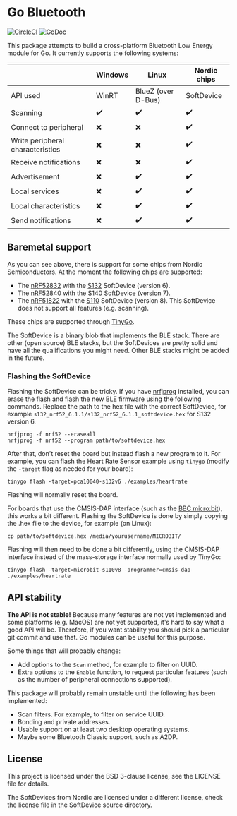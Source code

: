 # Go Bluetooth

[![CircleCI](https://circleci.com/gh/tinygo-org/bluetooth/tree/master.svg?style=svg)](https://circleci.com/gh/tinygo-org/bluetooth/tree/master)
[![GoDoc](https://godoc.org/github.com/tinygo-org/bluetooth?status.svg)](https://godoc.org/github.com/tinygo-org/bluetooth)

This package attempts to build a cross-platform Bluetooth Low Energy module for Go. It currently supports the following systems:

|                                  | Windows            | Linux              | Nordic chips       |
| -------------------------------- | ------------------ | ------------------ | ------------------ |
| API used                         | WinRT              | BlueZ (over D-Bus) | SoftDevice         |
| Scanning                         | :heavy_check_mark: | :heavy_check_mark: | :heavy_check_mark: |
| Connect to peripheral            | :x:                | :x:                | :heavy_check_mark: |
| Write peripheral characteristics | :x:                | :x:                | :heavy_check_mark: |
| Receive notifications            | :x:                | :x:                | :heavy_check_mark: |
| Advertisement                    | :x:                | :heavy_check_mark: | :heavy_check_mark: |
| Local services                   | :x:                | :heavy_check_mark: | :heavy_check_mark: |
| Local characteristics            | :x:                | :heavy_check_mark: | :heavy_check_mark: |
| Send notifications               | :x:                | :heavy_check_mark: | :heavy_check_mark: |

## Baremetal support

As you can see above, there is support for some chips from Nordic Semiconductors. At the moment the following chips are supported:

  * The [nRF52832](https://www.nordicsemi.com/Products/Low-power-short-range-wireless/nRF52832) with the [S132](https://www.nordicsemi.com/Software-and-Tools/Software/S132) SoftDevice (version 6).
  * The [nRF52840](https://www.nordicsemi.com/Products/Low-power-short-range-wireless/nRF52840) with the [S140](https://www.nordicsemi.com/Software-and-Tools/Software/S140) SoftDevice (version 7).
  * The [nRF51822](https://www.nordicsemi.com/Products/Low-power-short-range-wireless/nRF51822) with the [S110](https://www.nordicsemi.com/Software-and-Tools/Software/S110) SoftDevice (version 8). This SoftDevice does not support all features (e.g. scanning).

These chips are supported through [TinyGo](https://tinygo.org/).

The SoftDevice is a binary blob that implements the BLE stack. There are other (open source) BLE stacks, but the SoftDevices are pretty solid and have all the qualifications you might need. Other BLE stacks might be added in the future.

### Flashing the SoftDevice

Flashing the SoftDevice can be tricky. If you have [nrfjprog](https://www.nordicsemi.com/Software-and-Tools/Development-Tools/nRF-Command-Line-Tools) installed, you can erase the flash and flash the new BLE firmware using the following commands. Replace the path to the hex file with the correct SoftDevice, for example `s132_nrf52_6.1.1/s132_nrf52_6.1.1_softdevice.hex` for S132 version 6.

    nrfjprog -f nrf52 --eraseall
    nrfjprog -f nrf52 --program path/to/softdevice.hex

After that, don't reset the board but instead flash a new program to it. For example, you can flash the Heart Rate Sensor example using `tinygo` (modify the `-target` flag as needed for your board):

    tinygo flash -target=pca10040-s132v6 ./examples/heartrate

Flashing will normally reset the board.

For boards that use the CMSIS-DAP interface (such as the [BBC micro:bit](https://microbit.org/)), this works a bit different. Flashing the SoftDevice is done by simply copying the .hex file to the device, for example (on Linux):

    cp path/to/softdevice.hex /media/yourusername/MICROBIT/

Flashing will then need to be done a bit differently, using the CMSIS-DAP interface instead of the mass-storage interface normally used by TinyGo:

    tinygo flash -target=microbit-s110v8 -programmer=cmsis-dap ./examples/heartrate

## API stability

**The API is not stable!** Because many features are not yet implemented and some platforms (e.g. MacOS) are not yet supported, it's hard to say what a good API will be. Therefore, if you want stability you should pick a particular git commit and use that. Go modules can be useful for this purpose.

Some things that will probably change:

  * Add options to the `Scan` method, for example to filter on UUID.
  * Extra options to the `Enable` function, to request particular features (such as the number of peripheral connections supported).

This package will probably remain unstable until the following has been implemented:

  * Scan filters. For example, to filter on service UUID.
  * Bonding and private addresses.
  * Usable support on at least two desktop operating systems.
  * Maybe some Bluetooth Classic support, such as A2DP.

## License

This project is licensed under the BSD 3-clause license, see the LICENSE file for details.

The SoftDevices from Nordic are licensed under a different license, check the license file in the SoftDevice source directory.
